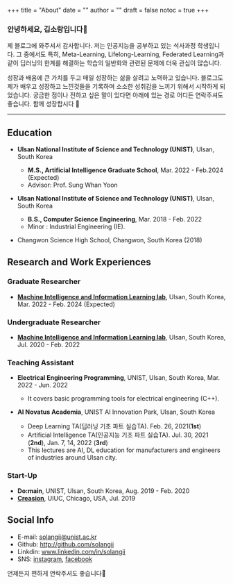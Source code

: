+++
title = "About"
date = ""
author = ""
draft = false
notoc = true
+++


### 안녕하세요, 김소랑입니다:wave:
제 블로그에 와주셔서 감사합니다. 저는 인공지능을 공부하고 있는 석사과정 학생입니다. 그 중에서도 특히, Meta-Learning, Lifelong-Learning, Federated Learning과 같이 딥러닝의 한계를 해결하는 학습의 일반화와 관련된 문제에 더욱 관심이 많습니다.

성장과 배움에 큰 가치를 두고 매일 성장하는 삶을 살려고 노력하고 있습니다. 블로그도 제가 배우고 성장하고 느낀것들을 기록하며 소소한 성취감을 느끼기 위해서 시작하게 되었습니다. 궁금한 점이나 전하고 싶은 말이 있다면 아래에 있는 경로 어디든 연락주셔도 좋습니다. 함께 성장합시다 :seedling:

---

 ## Education

-  **Ulsan National Institute of Science and Technology (UNIST)**, Ulsan, South Korea

	- **M.S., Artificial Intelligence Graduate School**, Mar. 2022 - Feb.2024 (Expected)
	- Advisor: Prof. Sung Whan Yoon

- **Ulsan National Institute of Science and Technology (UNIST)**, Ulsan, South Korea

	- **B.S., Computer Science Engineering**, Mar. 2018 - Feb. 2022
	- Minor : Industrial Engineering (IE).

- Changwon Science High School, Changwon, South Korea (2018)

 ## Research and Work Experiences

### Graduate Researcher

- [**Machine Intelligence and Information Learning lab**](https://sites.google.com/view/swyoon89/research-interests), Ulsan, South Korea, Mar. 2022 - Feb. 2024 (Expected)

### Undergraduate Researcher

- [**Machine Intelligence and Information Learning lab**](https://sites.google.com/view/swyoon89/research-interests), Ulsan, South Korea, Jul. 2020 - Feb. 2022

### Teaching Assistant

- **Electrical Engineering Programming**, UNIST, Ulsan, South Korea, Mar. 2022 - Jun. 2022
  - It covers basic programming tools for electrical engineering (C++).

- **AI Novatus Academia**, UNIST AI Innovation Park, Ulsan, South Korea
  - Deep Learning TA(딥러닝 기초 파트 실습TA). Feb. 26, 2021(**1st**)
  - Artificial Intelligence TA(인공지능 기초 파트 실습TA). Jul. 30, 2021 (**2nd**), Jan. 7, 14, 2022 (**3rd**)
  - This lectures are AI, DL education for manufacturers and engineers of industries around Ulsan city.

### Start-Up

- **Do:main**, UNIST, Ulsan, South Korea, Aug. 2019 - Feb. 2020
- **[Creasion](https://iventure.illinois.edu/creasion/)**, UIUC, Chicago, USA, Jul. 2019

 ## Social Info

 - E-mail: solangii@unist.ac.kr
 - Github: http://github.com/solangii
 - Linkdin: www.linkedin.com/in/solangii
 - SNS: [instagram](http://www.instagram.com/s_rang__), [facebook](https://www.facebook.com/solangii1229/)

 언제든지 편하게 연락주셔도 좋습니다:disguised_face:
